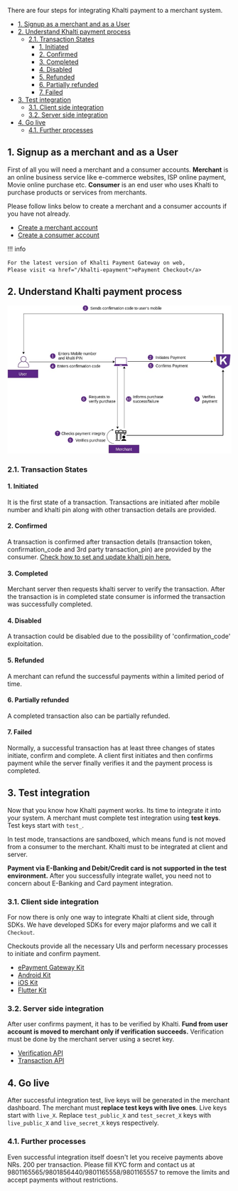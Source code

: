 There are four steps for integrating Khalti payment to a merchant system.



- [1. Signup as a merchant and  as a User](#1-signup-as-a-merchant-and--as-a-user)
- [2. Understand Khalti payment process](#2-understand-khalti-payment-process)
	- [2.1. Transaction States](#21-transaction-states)
		- [1. Initiated](#1-initiated)
		- [2. Confirmed](#2-confirmed)
		- [3. Completed](#3-completed)
		- [4. Disabled](#4-disabled)
		- [5. Refunded](#5-refunded)
		- [6. Partially refunded](#6-partially-refunded)
		- [7. Failed](#7-failed)
- [3. Test integration](#3-test-integration)
	- [3.1. Client side integration](#31-client-side-integration)
	- [3.2. Server side integration](#32-server-side-integration)
- [4. Go live](#4-go-live)
	- [4.1. Further processes](#41-further-processes)

## 1. Signup as a merchant and  as a User
First of all you will need a merchant and a consumer accounts.
**Merchant** is an online business service like e-commerce websites, ISP online payment, Movie online purchase etc.
**Consumer** is an end user who uses Khalti to purchase products or services from merchants.

Please follow links below to create a merchant and a consumer accounts if you have not already.

- [Create a merchant account](https://khalti.com/join/merchant/)
- [Create a consumer account](https://khalti.com/join/)

!!! info 

    For the latest version of Khalti Payment Gateway on web,
    Please visit <a href="/khalti-epayment">ePayment Checkout</a>

## 2. Understand Khalti payment process

![Khalti payment overview](./img/khalti-payment-new-overview.jpg)

### 2.1. Transaction States
#### 1. Initiated

It is the first state of a transaction. Transactions are initiated after mobile number and khalti pin along with other transaction details are provided.

#### 2. Confirmed

A transaction is confirmed after transaction details (transaction token, confirmation_code and  3rd party transaction_pin) are provided by the consumer.
[Check how to set and update khalti pin here.](https://www.youtube.com/watch?v=KeX7j_hp_sk)

#### 3. Completed

Merchant server then requests khalti server to verify the transaction. After the transaction is in completed state consumer is informed the transaction was successfully completed.

#### 4. Disabled

A transaction could be disabled due to the possibility of 'confirmation_code' exploitation.

#### 5. Refunded

A merchant can refund the successful payments within a limited period of time.

#### 6. Partially refunded

A completed transaction also can be partially refunded.

#### 7. Failed

Normally, a successful transaction has at least three changes of states initiate, confirm and complete. A client first initiates and then confirms payment while the server finally verifies it and the payment process is completed.

## 3. Test integration
Now that you know how Khalti payment works. Its time to integrate it into your system.
A merchant must complete test integration using **test keys**. Test keys start with `test_`.

In test mode, transactions are sandboxed, which means fund is not moved from a consumer to the merchant.
Khalti must to be integrated at client and server.


**Payment via E-Banking and Debit/Credit card is not supported in the test environment.** After you successfully integrate wallet, you need not to concern about E-Banking and Card payment integration.

### 3.1. Client side integration
For now there is only one way to integrate Khalti at client side, through SDKs.
We have developed SDKs for every major plaforms and we call it `Checkout`.

Checkouts provide all the necessary UIs and perform necessary processes to initiate and confirm payment.

- [ePayment Gateway Kit](./khalti-epayment.md)
- [Android Kit](./checkout/android.md)
- [iOS Kit](./checkout/ios.md)
- [Flutter Kit](./checkout/flutter/khalti-checkout.md)

### 3.2. Server side integration
After user confirms payment, it has to be verified by Khalti.
**Fund from user account is moved to merchant only if verification succeeds.**
Verification must be done by the merchant server using a secret key.

- [Verification API](./api/verification.md)
- [Transaction API](./api/transaction.md)


## 4. Go live
After successful integration test, live keys will be generated in the merchant dashboard. The merchant must **replace test keys with live ones**.
Live keys start with `live_X`. Replace `test_public_X` and `test_secret_X` keys with `live_public_X` and `live_secret_X` keys respectively.

### 4.1. Further processes
Even successful integration itself doesn't let you receive payments above NRs. 200 per transaction. Please fill KYC form and contact us at 9801165565/9801856440/9801165558/9801165557 to remove the limits and accept payments without restrictions.
